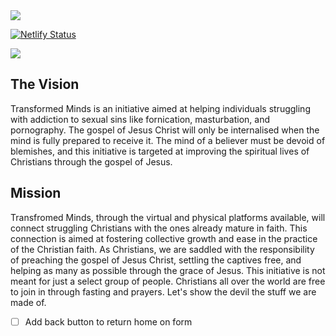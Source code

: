 <img align="center" src="https://user-images.githubusercontent.com/62628408/120684411-8e82b000-c496-11eb-8757-9144bc60054a.png">

[![Netlify Status](https://api.netlify.com/api/v1/badges/ac08b08f-d878-4c3f-873e-7d9775305efc/deploy-status)](https://app.netlify.com/sites/transformedminds/deploys)

<a href="mailto: transformedmindsng@gmail.com"> 
    <img src="https://img.shields.io/badge/Gmail-D14836?style=for-the-badge&logo=gmail&logoColor=white">
</a>

<h2>The Vision</h2>
<p>Transformed Minds is an initiative aimed at helping individuals struggling with addiction to sexual sins like fornication, masturbation, and pornography. The gospel of Jesus Christ will only be internalised when the mind is fully prepared to receive it.
The mind of a believer must be devoid of blemishes, and this initiative is targeted at improving the spiritual lives of Christians through the gospel of Jesus.</p>

<h2>Mission</h2>
<p>Transfromed Minds, through the virtual and physical platforms available, 
will connect struggling Christians with the ones already mature in faith. 
This connection is aimed at fostering collective growth and ease in the 
practice of the Christian faith. As Christians, we are saddled with the 
responsibility of preaching the gospel of Jesus Christ, settling the captives 
free, and helping as many as possible through the grace of Jesus. 
This initiative is not meant for just a select group of people. 
Christians all over the world are free to join in through fasting and prayers. 
Let's show the devil the stuff we are made of.</p>


- [ ] Add back button to return home on form
